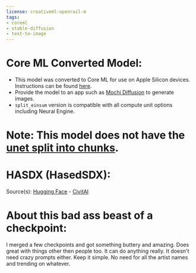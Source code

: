 ```yaml
---
license: creativeml-openrail-m
tags:
- coreml
- stable-diffusion
- text-to-image
---
```

# Core ML Converted Model:

  - This model was converted to Core ML for use on Apple Silicon devices. Instructions can be found [here](https://github.com/godly-devotion/MochiDiffusion/wiki/How-to-convert-ckpt-files-to-Core-ML).<br>
  - Provide the model to an app such as [Mochi Diffusion](https://github.com/godly-devotion/MochiDiffusion) to generate images.<br>
  - `split_einsum` version is compatible with all compute unit options including Neural Engine.<br>

# Note: This model does not have the [unet split into chunks](https://github.com/apple/ml-stable-diffusion#-converting-models-to-core-ml).

# HASDX (HasedSDX):
Source(s): [Hugging Face](https://huggingface.co/BestJammer/HASDX) - [CivitAI](https://civitai.com/models/3758/hasdx)

# About this bad ass beast of a checkpoint:
I merged a few checkpoints and got something buttery and amazing. Does great with things other then people too. It can do anything really. It doesn't need crazy prompts either. Keep it simple. No need for all the artist names and trending on whatever.
